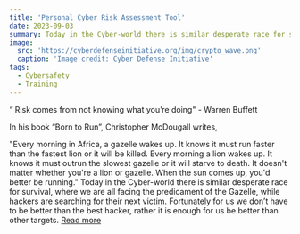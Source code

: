 ```yaml
---
title: 'Personal Cyber Risk Assessment Tool'
date: 2023-09-03
summary: Today in the Cyber-world there is similar desperate race for survival, where we are all facing the predicament of the Gazelle, while hackers are searching for their next victim. Fortunately for us we don’t have to be better than the best hacker, rather it is enough for us be better than other targets. 
image:
  src: 'https://cyberdefenseinitiative.org/img/crypto_wave.png'
  caption: 'Image credit: Cyber Defense Initiative'
tags:
  - Cybersafety
  - Training
---
```


“ Risk comes from not knowing what you’re doing" - Warren Buffett

In his book “Born to Run”, Christopher McDougall writes, 

"Every morning in Africa, a gazelle wakes up. It knows it must run faster than the fastest lion or it will be killed. Every morning a lion wakes up. It knows it must outrun the slowest gazelle or it will starve to death. It doesn't matter whether you're a lion or gazelle. When the sun comes up, you'd better be running."
Today in the Cyber-world there is similar desperate race for survival, where we are all facing the predicament of the Gazelle, while hackers are searching for their next victim. Fortunately for us we don’t have to be better than the best hacker, rather it is enough for us be better than other targets.  [Read more](https://www.linkedin.com/pulse/personal-cyber-risk-assessment-tool-ananya-tadepalli-m3evc/?trackingId=URh5MgkltRod%2B1xvfDAu4A%3D%3D)



